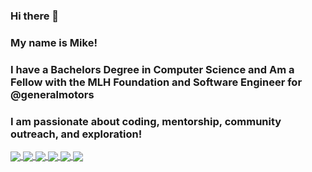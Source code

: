 ### Hi there 👋
### My name is Mike!
### I have a Bachelors Degree in Computer Science and Am a Fellow with the MLH Foundation and Software Engineer for @generalmotors
### I am passionate about coding, mentorship, community outreach, and exploration!
<a href="https://github.com/mhwilkes/github-readme-stats">
  <img align="center" src="https://github-readme-stats.vercel.app/api/top-langs/?username=mhwilkes&theme=dracula&layout=compact" />
</a>
<a href="https://github.com/mhwilkes/github-readme-stats">
  <img align="center" src="https://github-readme-stats.vercel.app/api?username=mhwilkes&show_icons=true&theme=dracula" />
</a>
<a href="https://github.com/mhwilkes/Cheers-Mate">
  <img align="center" src="https://github-readme-stats.vercel.app/api/pin/?username=mhwilkes&repo=Cheers-Mate&theme=dracula&show_owner=true" />
</a>
<a href="https://github.com/mhwilkes/comunikey">
  <img align="center" src="https://github-readme-stats.vercel.app/api/pin/?username=mhwilkes&repo=comunikey&theme=dracula&show_owner=true" />
</a>
<a href="https://github.com/mhwilkes/spotify_swipe_emu">
  <img align="center" src="https://github-readme-stats.vercel.app/api/pin/?username=mhwilkes&repo=spotify_swipe_emu&theme=dracula&show_owner=true" />
</a>
<a href="https://github.com/sgw-dev/pyke">
  <img align="center" src="https://github-readme-stats.vercel.app/api/pin/?username=sgw-dev&repo=pyke&theme=dracula&show_owner=true" />
</a>
